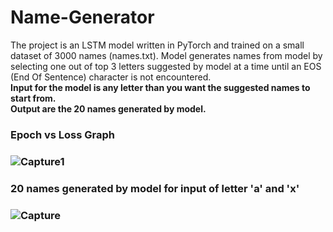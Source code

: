 # Name-Generator
The project is an LSTM model written in PyTorch and trained on a small dataset of 3000 names (names.txt). Model generates names from model by selecting one out of top 3 letters suggested by model at a time until an EOS (End Of Sentence) character is not encountered. <br>
<b>Input for the model is any letter than you want the suggested names to start from.<b><br>
Output are the 20 names generated by model.<br>

<h3>Epoch vs Loss Graph<h3>
  
![Capture1](https://user-images.githubusercontent.com/22273562/146696231-b67cb264-7dfc-48a8-a0cd-3b8a52ab8319.PNG)

<h3> 20 names generated by model for input of letter 'a' and 'x'<h3>
  
![Capture](https://user-images.githubusercontent.com/22273562/146696301-5a1a6dc3-3c36-4f7d-8549-70edd5ca0268.PNG)
